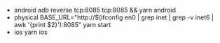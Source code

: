 - android
    adb reverse tcp:8085 tcp:8085 && yarn android
- physical
    BASE_URL="http://$(ifconfig en0 | grep inet | grep -v inet6 | awk '{print $2}'):8085" yarn start
- ios
    yarn ios

